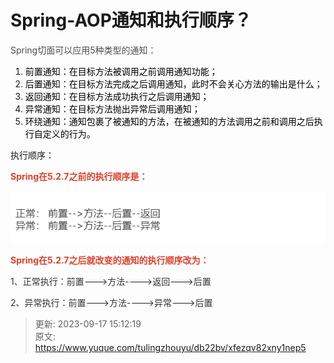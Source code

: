 # Spring-AOP通知和执行顺序？

<font style="color:rgb(77, 77, 77);">Spring切面可以应用5种类型的通知：</font>

1. <font style="color:rgb(0, 0, 0);">前置通知：在目标方法被调用之前调用通知功能；</font>
2. <font style="color:rgb(0, 0, 0);">后置通知：在目标方法完成之后调用通知，此时不会关心方法的输出是什么；</font>
3. <font style="color:rgb(0, 0, 0);">返回通知：在目标方法成功执行之后调用通知；</font>
4. <font style="color:rgb(0, 0, 0);">异常通知：在目标方法抛出异常后调用通知；</font>
5. <font style="color:rgb(0, 0, 0);">环绕通知：通知包裹了被通知的方法，在被通知的方法调用之前和调用之后执行自定义的行为。</font>



执行顺序：

**<font style="color:rgb(223, 64, 42);">Spring在5.2.7之前的执行顺序是：</font>**

![1693988036899-65592d6e-c91e-413b-bc15-aa2d6b0d6983.png](./img/sZF54XM7SHqvaVD4/1693988036899-65592d6e-c91e-413b-bc15-aa2d6b0d6983-739272.png)

**<font style="color:rgb(223, 64, 42);">Spring在5.2.7之后就改变的通知的执行顺序改为：</font>**

<font style="color:rgb(51, 51, 51);">1、正常执行：前置--->方法---->返回--->后置</font>

<font style="color:rgb(51, 51, 51);">2、异常执行：前置--->方法---->异常--->后置</font>

<font style="color:rgb(51, 51, 51);"></font>

<font style="color:rgb(51, 51, 51);"></font>



> 更新: 2023-09-17 15:12:19  
> 原文: <https://www.yuque.com/tulingzhouyu/db22bv/xfezqv82xny1nep5>